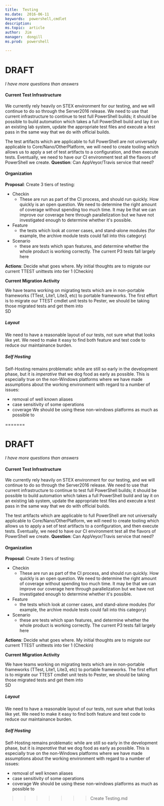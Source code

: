 ```yaml
---
title:  Testing
ms.date:  2016-06-11
keywords:  powershell,cmdlet
description:  
ms.topic:  article
author:  Jim
manager:  dongill
ms.prod:  powershell

---
```


# DRAFT

_I have more questions than answers_


#### Current Test Infrastructure
We currently rely heavily on STEX environment for our testing, and we will continue to do so through the Server2016 release. We
need to use that current infrastructure to continue to test full PowerShell builds; it should be possible to build automation
which takes a full PowerShell build and lay it on an existing lab system, update the appropriate test files and execute
a test pass in the same way that we do with official builds.

The test artifacts which are applicable to full PowerShell are not universally applicable to Core/Nano/OtherPlatform, we will need
to create tooling which allows us to apply a set of test artifacts to a configuration, and then execute tests. Eventually, we need
to have our CI environment test all the flavors of PowerShell we create.
**Question**: Can AppVeyor/Travis service that need?


#### Organization
**Proposal**: Create 3 tiers of testing:

* Checkin
  * These are run as part of the CI process, and should run quickly. How quickly is an open question. We need to determine
  the right amount of coverage without spending too much time. It may be that we can improve our coverage here through parallelization
  but we have not investigated enough to determine whether it's possible.
* Feature
  * the tests which look at corner cases, and stand-alone modules (for example, the archive module tests could fall into this
  category)
* Scenario
  * these are tests which span features, and determine whether the whole product is working correctly. The current P3 tests fall
  largely here

**Actions**: Decide what goes where. My initial thoughts are to migrate our current TTEST unittests into tier 1 (Checkin)

**Current Migration Activity**

We have teams working on migrating tests which are in non-portable frameworks (TTest, Lite1, Lite3, etc) to portable frameworks.
The first effort is to migrate our TTEST cmdlet unit tests to Pester, we should be taking those migrated tests and get them into  
SD

##### Layout
We need to have a reasonable layout of our tests, not sure what that looks like yet. We need to make it
easy to find both feature and test code to reduce our maintainance burden.

##### Self Hosting
Self-Hosting remains problematic while are still so early in the development phase, but it is _imperative_
that we dog food as early as possible. This is especially true on the non-Windows platforms where we have made
assumptions about the working environment with regard to a number of issues:
* removal of well known aliases
* case sensitivity of some operations
* coverage
We should be using these non-windows platforms as much as possible to

=======
# DRAFT

_I have more questions than answers_


#### Current Test Infrastructure
We currently rely heavily on STEX environment for our testing, and we will continue to do so through the Server2016 release. We
need to use that current infrastructure to continue to test full PowerShell builds; it should be possible to build automation
which takes a full PowerShell build and lay it on an existing lab system, update the appropriate test files and execute
a test pass in the same way that we do with official builds.

The test artifacts which are applicable to full PowerShell are not universally applicable to Core/Nano/OtherPlatform, we will need
to create tooling which allows us to apply a set of test artifacts to a configuration, and then execute tests. Eventually, we need
to have our CI environment test all the flavors of PowerShell we create.
**Question**: Can AppVeyor/Travis service that need?


#### Organization
**Proposal**: Create 3 tiers of testing:

* Checkin
  * These are run as part of the CI process, and should run quickly. How quickly is an open question. We need to determine
  the right amount of coverage without spending too much time. It may be that we can improve our coverage here through parallelization
  but we have not investigated enough to determine whether it's possible.
* Feature
  * the tests which look at corner cases, and stand-alone modules (for example, the archive module tests could fall into this
  category)
* Scenario
  * these are tests which span features, and determine whether the whole product is working correctly. The current P3 tests fall
  largely here

**Actions**: Decide what goes where. My initial thoughts are to migrate our current TTEST unittests into tier 1 (Checkin)

**Current Migration Activity**

We have teams working on migrating tests which are in non-portable frameworks (TTest, Lite1, Lite3, etc) to portable frameworks.
The first effort is to migrate our TTEST cmdlet unit tests to Pester, we should be taking those migrated tests and get them into  
SD

##### Layout
We need to have a reasonable layout of our tests, not sure what that looks like yet. We need to make it
easy to find both feature and test code to reduce our maintainance burden.

##### Self Hosting
Self-Hosting remains problematic while are still so early in the development phase, but it is _imperative_
that we dog food as early as possible. This is especially true on the non-Windows platforms where we have made
assumptions about the working environment with regard to a number of issues:
* removal of well known aliases
* case sensitivity of some operations
* coverage
We should be using these non-windows platforms as much as possible to

>>>>>>> Create Testing.md
